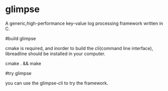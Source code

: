 glimpse
=======

A generic,high-performance key-value log processing framework written in C.

#build glimpse

cmake is required, and inorder to build the cli(command line interface), libreadline should be installed in your computer.

cmake . && make

#try glimpse

you can use the glimpse-cli to try the framework.

